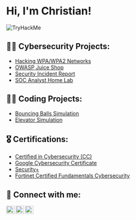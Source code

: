<h1>Hi, I'm Christian! </h1>  <img src="https://tryhackme-badges.s3.amazonaws.com/chrisb7560.png" alt="TryHackMe">

<h2> 👨‍💻 Cybersecurity Projects:</h2>

- [Hacking WPA/WPA2 Networks](https://github.com/cabby1234/Hacking-WPA2-Lab)
- [OWASP Juice Shop](https://github.com/cabby1234/OWASPJuiceShop)
- [Security Incident Report](https://github.com/cabby1234/SecurityIncidentReport)
- [SOC Analyst Home Lab](https://github.com/cabby1234/SOC-Analyst-Lab)

<h2> 👨‍💻 Coding Projects:</h2>

- [Bouncing Balls Simulation](https://github.com/christianbermudez/BouncingBallSimulation)
- [Elevator Simulation](https://github.com/christianbermudez/Elevator-Simulation)
  
<h2> 🎖️ Certifications:</h2>

- [Certified in Cybersecurity (CC)](https://www.credly.com/badges/bc460df7-3f89-45d4-b35d-4955edf75bc2/linked_in_profile)
- [Google Cybersecurity Certificate](https://www.credly.com/badges/dcd95dac-1adf-4471-a886-728fd3d6b1b3/linked_in_profile)
- [Security+](https://www.credly.com/badges/62ff37d6-a60c-4ffb-80b6-e1fd422fe7b0/linked_in_profile)
- [Fortinet Certified Fundamentals Cybersecurity](https://www.credly.com/badges/5ea4be6a-dd8e-4e2e-b2db-4fcebccd30c2/public_url)

<h2> 🤳 Connect with me:</h2>

[<img align="left" alt="JoshMadakor | Twitter" width="22px" src="https://cdn.jsdelivr.net/npm/simple-icons@v3/icons/twitter.svg" />][twitter]
[<img align="left" alt="JoshMadakor | LinkedIn" width="22px" src="https://cdn.jsdelivr.net/npm/simple-icons@v3/icons/linkedin.svg" />][linkedin]
[<img align="left" alt="JoshMadakor | Instagram" width="22px" src="https://cdn.jsdelivr.net/npm/simple-icons@v3/icons/instagram.svg" />][instagram]

[twitter]: https://twitter.com/c_bermudez32
[instagram]: https://www.instagram.com/cbbermudez_/
[linkedin]: https://linkedin.com/in/christianberm
